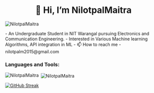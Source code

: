 
<h1 align="center">👋 Hi, I’m NilotpalMaitra</h1>
<p align="left"> <img src="https://komarev.com/ghpvc/?username=NilotpalMaitra7&label=Profile%20views&color=0e75b6&style=flat" alt="NilotpalMaitra" /> </p>
- An Undergraduate Student in NIT Warangal pursuing Electronics and Communication Engineering. 
- Interested in Various Machine learning Algorithms, API integration in ML 
- 📫 How to reach me - nilotpalm2015@gmail.com
<h3 align="left">Languages and Tools:</h3>
<p><img align="left" src="https://github-readme-stats.vercel.app/api/top-langs?username=NilotpalMaitra&show_icons=true&locale=en&layout=compact" alt="NilotpalMaitra" /></p>

<p>&nbsp;<img align="center" src="https://github-readme-stats.vercel.app/api?username=NilotpalMaitra&show_icons=true&locale=en" alt="NilotpalMaitra" /></p>
<a href="https://git.io/streak-stats"><img src="https://github-readme-streak-stats.herokuapp.com?user=NilotpalMaitra&theme=highcontrast" alt="GitHub Streak" /></a>
<!---
NilotpalMaitra/NilotpalMaitra is a ✨ special ✨ repository because its `README.md` (this file) appears on your GitHub profile.
You can click the Preview link to take a look at your changes.
--->
